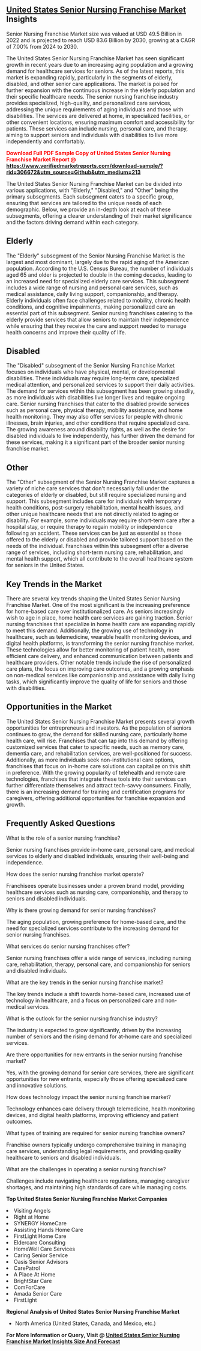 <h2><a href="https://www.verifiedmarketreports.com/download-sample/?rid=306672&amp;utm_source=Github&amp;utm_medium=213" target="_blank">United States Senior Nursing Franchise Market</a> Insights</h2><p>Senior Nursing Franchise Market size was valued at USD 49.5 Billion in 2022 and is projected to reach USD 83.6 Billion by 2030, growing at a CAGR of 7.00% from 2024 to 2030.</p><p><div> <p>The United States Senior Nursing Franchise Market has seen significant growth in recent years due to an increasing aging population and a growing demand for healthcare services for seniors. As of the latest reports, this market is expanding rapidly, particularly in the segments of elderly, disabled, and other senior care applications. The market is poised for further expansion with the continuous increase in the elderly population and their specific healthcare needs. The senior nursing franchise industry provides specialized, high-quality, and personalized care services, addressing the unique requirements of aging individuals and those with disabilities. The services are delivered at home, in specialized facilities, or other convenient locations, ensuring maximum comfort and accessibility for patients. These services can include nursing, personal care, and therapy, aiming to support seniors and individuals with disabilities to live more independently and comfortably. <strong><p><span class=""><span style="color: #ff0000;"><strong>Download Full PDF Sample Copy of United States Senior Nursing Franchise Market Report</strong> @ </span><a href="https://www.verifiedmarketreports.com/download-sample/?rid=306672&amp;utm_source=Github&amp;utm_medium=213" target="_blank">https://www.verifiedmarketreports.com/download-sample/?rid=306672&amp;utm_source=Github&amp;utm_medium=213</a></span></p></strong> The United States Senior Nursing Franchise Market can be divided into various applications, with "Elderly," "Disabled," and "Other" being the primary subsegments. Each subsegment caters to a specific group, ensuring that services are tailored to the unique needs of each demographic. Below, we provide an in-depth look at each of these subsegments, offering a clearer understanding of their market significance and the factors driving demand within each category. <h2>Elderly</h2> <p>The "Elderly" subsegment of the Senior Nursing Franchise Market is the largest and most dominant, largely due to the rapid aging of the American population. According to the U.S. Census Bureau, the number of individuals aged 65 and older is projected to double in the coming decades, leading to an increased need for specialized elderly care services. This subsegment includes a wide range of nursing and personal care services, such as medical assistance, daily living support, companionship, and therapy. Elderly individuals often face challenges related to mobility, chronic health conditions, and cognitive impairments, making personalized care an essential part of this subsegment. Senior nursing franchises catering to the elderly provide services that allow seniors to maintain their independence while ensuring that they receive the care and support needed to manage health concerns and improve their quality of life.</p> <h2>Disabled</h2> <p>The "Disabled" subsegment of the Senior Nursing Franchise Market focuses on individuals who have physical, mental, or developmental disabilities. These individuals may require long-term care, specialized medical attention, and personalized services to support their daily activities. The demand for services within this subsegment has been growing steadily, as more individuals with disabilities live longer lives and require ongoing care. Senior nursing franchises that cater to the disabled provide services such as personal care, physical therapy, mobility assistance, and home health monitoring. They may also offer services for people with chronic illnesses, brain injuries, and other conditions that require specialized care. The growing awareness around disability rights, as well as the desire for disabled individuals to live independently, has further driven the demand for these services, making it a significant part of the broader senior nursing franchise market.</p> <h2>Other</h2> <p>The "Other" subsegment of the Senior Nursing Franchise Market captures a variety of niche care services that don't necessarily fall under the categories of elderly or disabled, but still require specialized nursing and support. This subsegment includes care for individuals with temporary health conditions, post-surgery rehabilitation, mental health issues, and other unique healthcare needs that are not directly related to aging or disability. For example, some individuals may require short-term care after a hospital stay, or require therapy to regain mobility or independence following an accident. These services can be just as essential as those offered to the elderly or disabled and provide tailored support based on the needs of the individual. Franchises within this subsegment offer a diverse range of services, including short-term nursing care, rehabilitation, and mental health support, which all contribute to the overall healthcare system for seniors in the United States.</p> <h2>Key Trends in the Market</h2> <p>There are several key trends shaping the United States Senior Nursing Franchise Market. One of the most significant is the increasing preference for home-based care over institutionalized care. As seniors increasingly wish to age in place, home health care services are gaining traction. Senior nursing franchises that specialize in home health care are expanding rapidly to meet this demand. Additionally, the growing use of technology in healthcare, such as telemedicine, wearable health monitoring devices, and digital health platforms, is transforming the senior nursing franchise market. These technologies allow for better monitoring of patient health, more efficient care delivery, and enhanced communication between patients and healthcare providers. Other notable trends include the rise of personalized care plans, the focus on improving care outcomes, and a growing emphasis on non-medical services like companionship and assistance with daily living tasks, which significantly improve the quality of life for seniors and those with disabilities.</p> <h2>Opportunities in the Market</h2> <p>The United States Senior Nursing Franchise Market presents several growth opportunities for entrepreneurs and investors. As the population of seniors continues to grow, the demand for skilled nursing care, particularly home health care, will rise. Franchises that can tap into this demand by offering customized services that cater to specific needs, such as memory care, dementia care, and rehabilitation services, are well-positioned for success. Additionally, as more individuals seek non-institutional care options, franchises that focus on in-home care solutions can capitalize on this shift in preference. With the growing popularity of telehealth and remote care technologies, franchises that integrate these tools into their services can further differentiate themselves and attract tech-savvy consumers. Finally, there is an increasing demand for training and certification programs for caregivers, offering additional opportunities for franchise expansion and growth.</p> <h2>Frequently Asked Questions</h2> <p>What is the role of a senior nursing franchise?</p> <p>Senior nursing franchises provide in-home care, personal care, and medical services to elderly and disabled individuals, ensuring their well-being and independence.</p> <p>How does the senior nursing franchise market operate?</p> <p>Franchisees operate businesses under a proven brand model, providing healthcare services such as nursing care, companionship, and therapy to seniors and disabled individuals.</p> <p>Why is there growing demand for senior nursing franchises?</p> <p>The aging population, growing preference for home-based care, and the need for specialized services contribute to the increasing demand for senior nursing franchises.</p> <p>What services do senior nursing franchises offer?</p> <p>Senior nursing franchises offer a wide range of services, including nursing care, rehabilitation, therapy, personal care, and companionship for seniors and disabled individuals.</p> <p>What are the key trends in the senior nursing franchise market?</p> <p>The key trends include a shift towards home-based care, increased use of technology in healthcare, and a focus on personalized care and non-medical services.</p> <p>What is the outlook for the senior nursing franchise industry?</p> <p>The industry is expected to grow significantly, driven by the increasing number of seniors and the rising demand for at-home care and specialized services.</p> <p>Are there opportunities for new entrants in the senior nursing franchise market?</p> <p>Yes, with the growing demand for senior care services, there are significant opportunities for new entrants, especially those offering specialized care and innovative solutions.</p> <p>How does technology impact the senior nursing franchise market?</p> <p>Technology enhances care delivery through telemedicine, health monitoring devices, and digital health platforms, improving efficiency and patient outcomes.</p> <p>What types of training are required for senior nursing franchise owners?</p> <p>Franchise owners typically undergo comprehensive training in managing care services, understanding legal requirements, and providing quality healthcare to seniors and disabled individuals.</p> <p>What are the challenges in operating a senior nursing franchise?</p> <p>Challenges include navigating healthcare regulations, managing caregiver shortages, and maintaining high standards of care while managing costs.</p></div></p><p><strong>Top United States Senior Nursing Franchise Market Companies</strong></p><div data-test-id=""><p><li>Visiting Angels</li><li> Right at Home</li><li> SYNERGY HomeCare</li><li> Assisting Hands Home Care</li><li> FirstLight Home Care</li><li> Eldercare Consulting</li><li> HomeWell Care Services</li><li> Caring Senior Service</li><li> Oasis Senior Advisors</li><li> CarePatrol</li><li> A Place At Home</li><li> BrightStar Care</li><li> ComForCare</li><li> Amada Senior Care</li><li> FirstLight</li></p><div><strong>Regional Analysis of&nbsp;United States Senior Nursing Franchise Market</strong></div><ul><li dir="ltr"><p dir="ltr">North America&nbsp;(United States, Canada, and Mexico, etc.)</p></li></ul><p><strong>For More Information or Query, Visit @&nbsp;</strong><strong><a href="https://www.verifiedmarketreports.com/product/senior-nursing-franchise-market/?utm_source=Github&amp;utm_medium=213" target="_blank">United States Senior Nursing Franchise Market Insights Size And Forecast</a></strong></p></div>
